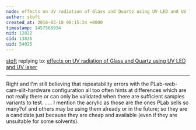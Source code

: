 ```yaml
---
node: effects on UV radiation of Glass and Quartz using UV LED and UV laser
author: stoft
created_at: 2016-03-10 00:15:34 +0000
timestamp: 1457568934
nid: 12822
cid: 13836
uid: 54025
---
```




[stoft](../profile/stoft) replying to: [effects on UV radiation of Glass and Quartz using UV LED and UV laser](../notes/dhaffnersr/03-09-2016/effects-on-uv-radiation-of-glass-and-quartz-using-uv-led-and-uv-laser)

----
Right and I'm still believing that repeatability errors with the PLab-web-cam-slit-hardware configuration all too often hints at differences which are not really there or can only be validated when there are sufficient samples variants to test. ..... I mention the acrylic as those are the ones PLab sells so many?of and others may be using them already or in the future; so they are a candidate just because they are cheap and  available (even if they are unsuitable for some solvents).
